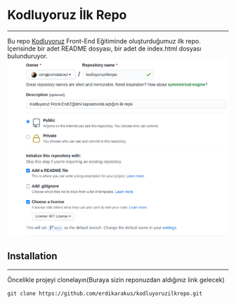 # Kodluyoruz İlk Repo
***
Bu repo [Kodluyoruz](https://www.kodluyoruz.org/)  Front-End Eğitiminde oluşturduğumuz ilk repo. İçerisinde bir adet README dosyası, bir adet de index.html dosyası bulunduruyor.
![resim](https://github.com/Kodluyoruz/taskforce/raw/main/git/odev1/figures/github.png)

## Installation
--------------------
Öncelikle projeyi clonelayın(Buraya sizin reponuzdan aldığınız link gelecek) 
```git 
git clone https://github.com/erdikarakus/kodluyoruzilkrepo.git